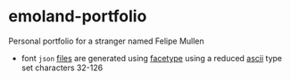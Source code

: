 # emoland-portfolio

Personal portfolio for a stranger named Felipe Mullen

- font `json` [files](./public/fonts/) are generated using [facetype](https://gero3.github.io/facetype.js/) using a reduced [ascii](https://www.ascii-code.com/) type set characters 32-126